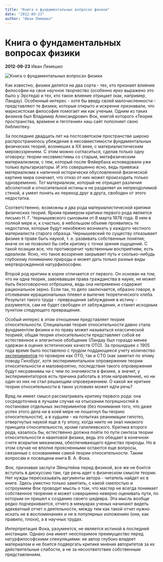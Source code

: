 ```yaml
---
title: "Книга о фундаментальных вопросах физики"
date: "2012-09-23"
author: "Иван Лемешко"
---
```


# Книга о фундаментальных вопросах физики

**2012-09-23** Иван Лемешко

![Книга о фундаментальных вопросах физики](http://t1.gstatic.com/images?q=tbn:ANd9GcRE0-mu9-noHG59HiXPWpRlRGMoHLyRjgeKoaz7QuwelWvwi78V)

Как известно, физики делятся на два сорта - тех, кто признает влияние философии на свое научное творчество (особенно ярко выражено это было у Эрстеда) и тех, кто такое влияние отрицает (как, например, Ландау). Особенный интерес - хотя бы ввиду своей малочисленности - представляют те физики, которые открыто и искренне признавали, что марксистская философия помогает им как ученым. Одним из таких физиков был Владимир Александрович Фок, книгой которого «Теория пространства, времени и тяготения» наш сайт пополняет свою библиотеку.

За последние двадцать лет на постсоветском пространстве широко распространилось убеждение в несовместимости фундаментальных физических теорий, возникших в ХХ веке, с материалистическим мировоззрением. С этим можно согласиться, сделав только одну оговорку: теории несовместимы со старым, метафизическим материализмом, с тем, который после Фейербаха исповедовали уже только вульгаризаторы. И это совершенно ясно, ведь привязка материализма к наличной исторически обусловленной физической картине мира означает, что отказ от них может происходить только одновременно. Тот материализм, который не отрицает различия абсолютной и относительной истины и не разделяет их непреодолимой стеной, а умеет понять их переход друг в друга, свободен от этого недостатка.

Соответственно, возможны и два рода материалистической критики физических теорий. Ярким примером критики первого рода является письмо Н. Г. Чернышевского сыновьям от 8 марта 1878 года. В нем в полной мере и, к счастью, в небольшом объеме проявились те недостатки, которые будут неизбежно возникать у каждого честного материалиста старого образца. Чернышевский по существу отказывает физике в праве быть наукой, т. е. развивать собственные понятия; иначе он не позволил бы себе критику с точки зрения ощущений. С такой позиции все, что противоречит чувственным восприятиям, есть идеализм. Ясно, что такое воззрение закрывает путь к сколько-нибудь глубокому пониманию природы и может дать только разные виды мертворожденной натурфилософии.

Второй род критики в корне отличается от первого. Он основан на том, что ни одна теория, завоевавшая права гражданства в науке, не может быть безоговорочно отброшена, ведь она непременно содержит рациональное зерно. Если так, то дело заключается, образно говоря, в отсеивании иррациональных плевел и выпечке теоретического хлеба. Результат такого труда - превращения заблуждения в истину - разумеется, сам не будет свободен от заблуждения, и станет исходным пунктом следующего превращения.

Особый интерес в этом отношении представляет теория относительности. Специальная теория относительности давно стала фундаментом физики и по праву может называться классической теорией; общая теория относительности представляет собой ее естественное и элегантное обобщение (Ландау был гораздо менее сдержан в оценке эстетических качеств ОТО). За прошедшее с 1905 года время было поставлено с трудом поддающееся учету количество [экспериментов](http://math.ucr.edu/home/baez/physics/Relativity/SR/experiments.html) по проверке как ОТО, так и СТО (как заметил по этому поводу Гинзбург, хотя экспериментальное опровержение теории относительности и маловероятно, последствия такого опровержения будут несравнимы ни с чем по значимости в физике, а значит, у экспериментаторов есть причина работать в этом направлении), но ни один из них не стал решающим опровержением. О какой же критике теории относительности в таких условиях может идти речь?

Вряд ли имеет смысл рассматривать критику первого рода: она сосредоточена в лучшем случае на отыскании погрешностей в постановке отдельных экспериментов (без понимания того, что даже успех этого дела ни в коей мере не пошатнул бы теорию относительности), а в худшем - на попытках реанимации гипотез, отвергнутых наукой еще в ту эпоху, когда никто не знал никакого принципа относительности, кроме галилеевского. Критика второго рода, казалось бы, естественно должна пойти по пути синтеза теории относительности и квантовой физики, ведь это обещает в конечном счете вскрытие механизма, обеспечивающего единство природы. Но в этом случае не вполне проясненными остаются еще вопросы, связанные с основаниями самой теории относительности. Таким вопросам и посвящена книга В. А. Фока.

Фок, признавая заслуги Эйнштейна перед физикой, все же не боится вступать в дискуссию там, где речь идет о физическом смысле теории. Нет нужды пересказывать аргументы автора - читатель найдет их в книге. Здесь уместно только заметить, с какой смелостью и остроумием Фок проводит мысль о том, что мастер не всегда понимает собственное творение и может совершенно неверно оценивать пути, по которым он пришел к созданию своего шедевра. Эта мысль вообще редко подчеркивается, отчего в мемуарах ученых начинают видеть адекватный отчет о деятельности, между тем как такой отчет нужно искать не в воспоминаниях и не в популярных изложениях (они, как правило, плохи), а в научных трудах.

Интерпретация Фока, разумеется, не является истиной в последней инстанции. Однако она имеет неоспоримое преимущество перед натурфилософскими спекуляциями: ее автор глубоко владеет материалом и не боится подвергать критике мнения авторитетов за их действительные слабости, а не за несоответствие собственным представлениям.